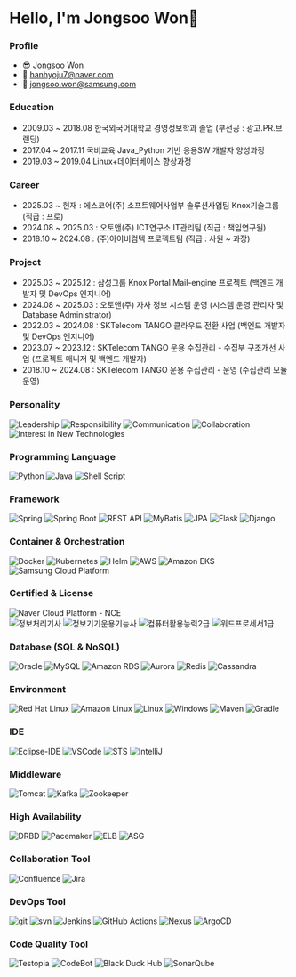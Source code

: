 # Hello, I'm Jongsoo Won👋

### Profile
- 😎 Jongsoo Won
- 📧 hanhyoju7@naver.com
- 📧 jongsoo.won@samsung.com

### Education
- 2009.03 ~ 2018.08 한국외국어대학교 경영정보학과 졸업 (부전공 : 광고.PR.브랜딩)
- 2017.04 ~ 2017.11 국비교육 Java_Python 기반 응용SW 개발자 양성과정
- 2019.03 ~ 2019.04 Linux+데이터베이스 향상과정

### Career
- 2025.03 ~ 현재     : 에스코어(주) 소프트웨어사업부 솔루션사업팀 Knox기술그룹 (직급 : 프로)
- 2024.08 ~ 2025.03 : 오토앤(주) ICT연구소 IT관리팀 (직급 : 책임연구원)
- 2018.10 ~ 2024.08 : (주)아이비컴텍 프로젝트팀 (직급 : 사원 ~ 과장)

### Project
- 2025.03 ~ 2025.12 : 삼성그룹 Knox Portal Mail-engine 프로젝트 (백엔드 개발자 및 DevOps 엔지니어)
- 2024.08 ~ 2025.03 : 오토앤(주) 자사 정보 시스템 운영 (시스템 운영 관리자 및 Database Administrator)
- 2022.03 ~ 2024.08 : SKTelecom TANGO 클라우드 전환 사업 (백엔드 개발자 및 DevOps 엔지니어)
- 2023.07 ~ 2023.12 : SKTelecom TANGO 운용 수집관리 - 수집부 구조개선 사업 (프로젝트 매니저 및 백엔드 개발자)
- 2018.10 ~ 2024.08 : SKTelecom TANGO 운용 수집관리 - 운영 (수집관리 모듈 운영)

### Personality
![Leadership](https://img.shields.io/badge/Leadership-4CAF50?style=for-the-badge&logo=leader&logoColor=white)
![Responsibility](https://img.shields.io/badge/Responsibility-FF9800?style=for-the-badge&logo=trust&logoColor=white)
![Communication](https://img.shields.io/badge/Communication-2196F3?style=for-the-badge&logo=teamspeak&logoColor=white)
![Collaboration](https://img.shields.io/badge/Collaboration-8E24AA?style=for-the-badge&logo=teamviewer&logoColor=white)
![Interest in New Technologies](https://img.shields.io/badge/Interest_in_New_Technologies-5C6BC0?style=for-the-badge&logo=discover&logoColor=white)

### Programming Language
![Python](https://img.shields.io/badge/Python-3776AB?style=for-the-badge&logo=python&logoColor=white)
![Java](https://img.shields.io/badge/Java-ED8B00?style=for-the-badge&logo=java&logoColor=white)
![Shell Script](https://img.shields.io/badge/Shell_Script-4EAA25?style=for-the-badge&logo=gnu-bash&logoColor=white)

### Framework
![Spring](https://img.shields.io/badge/Spring-6DB33F?style=for-the-badge&logo=spring&logoColor=white)
![Spring Boot](https://img.shields.io/badge/Spring_Boot-6DB33F?style=for-the-badge&logo=spring-boot&logoColor=white)
![REST API](https://img.shields.io/badge/REST_API-1ABC9C?style=for-the-badge&logo=api&logoColor=white)
![MyBatis](https://img.shields.io/badge/MyBatis-ORM-orange?style=for-the-badge&logo=api&logoColor=white)
![JPA](https://img.shields.io/badge/JPA-59666C?style=for-the-badge&logo=hibernate&logoColor=white)
![Flask](https://img.shields.io/badge/Flask-000000?style=for-the-badge&logo=flask&logoColor=white)
![Django](https://img.shields.io/badge/Django-092E20?style=for-the-badge&logo=django&logoColor=white)

### Container & Orchestration
![Docker](https://img.shields.io/badge/Docker-2496ED?style=for-the-badge&logo=docker&logoColor=white)
![Kubernetes](https://img.shields.io/badge/Kubernetes-326CE5?style=for-the-badge&logo=kubernetes&logoColor=white)
![Helm](https://img.shields.io/badge/Helm-277A9F?style=for-the-badge&logo=helm&logoColor=white)
![AWS](https://img.shields.io/badge/AWS-Cloud-orange?style=for-the-badge&logo=amazon-aws)
![Amazon EKS](https://img.shields.io/badge/Amazon_EKS-232F3E?style=for-the-badge&logo=amazon-eks&logoColor=white)
![Samsung Cloud Platform](https://img.shields.io/badge/Samsung%20Cloud%20Platform-1234F5?style=for-the-badge&logoColor=white)

### Certified & License
<!-- 7월 안에 승부보자 ![AWS Certified Solutions Architect - Associate](https://img.shields.io/badge/AWS_Certified-Solutions_Architect_Associate-232F3E?style=for-the-badge&logo=amazon-aws&logoColor=white) -->
![Naver Cloud Platform - NCE](https://img.shields.io/badge/Naver_Cloud_Platform-NCE-03C75A?style=for-the-badge&logo=naver&logoColor=white)<br>
![정보처리기사](https://img.shields.io/badge/정보처리기사-232F3E?style=for-the-badge&logo=addthis&logoColor=white)
![정보기기운용기능사](https://img.shields.io/badge/정보기기운용기능사-232F3E?style=for-the-badge&logo=addthis&logoColor=white)
![컴퓨터활용능력2급](https://img.shields.io/badge/컴퓨터활용능력2급-232F3E?style=for-the-badge&logo=addthis&logoColor=white)
![워드프로세서1급](https://img.shields.io/badge/워드프로세서1급-232F3E?style=for-the-badge&logo=addthis&logoColor=white)

### Database (SQL & NoSQL)
![Oracle](https://img.shields.io/badge/Oracle-F80000?style=for-the-badge&logo=oracle&logoColor=white)
![MySQL](https://img.shields.io/badge/MySQL-4479A1?style=for-the-badge&logo=mysql&logoColor=white)
![Amazon RDS](https://img.shields.io/badge/Amazon%20RDS-527FFF?style=for-the-badge&logo=amazon-rds&logoColor=white)
![Aurora](https://img.shields.io/badge/Aurora-blueviolet?style=for-the-badge&logo=aurora&logoColor=white)
![Redis](https://img.shields.io/badge/Redis-blue?style=for-the-badge&logo=redis&logoColor=white)
![Cassandra](https://img.shields.io/badge/Cassandra-darkgreen?style=for-the-badge&logo=apachecassandra&logoColor=white)

### Environment
![Red Hat Linux](https://img.shields.io/badge/Red_Hat_Linux-EE0000?style=for-the-badge&logo=linux&logoColor=white)
![Amazon Linux](https://img.shields.io/badge/Amazon_Linux-232F3E?style=for-the-badge&logo=amazon&logoColor=white)
![Linux](https://img.shields.io/badge/Linux-FCC624?style=for-the-badge&logo=linux&logoColor=black)
![Windows](https://img.shields.io/badge/Windows-0078D6?style=for-the-badge&logo=windows&logoColor=white)
![Maven](https://img.shields.io/badge/Maven-CC1B32?style=for-the-badge&logo=apachemaven&logoColor=white)
![Gradle](https://img.shields.io/badge/Gradle-02303A?style=for-the-badge&logo=gradle&logoColor=white)

### IDE
![Eclipse-IDE](https://img.shields.io/badge/Eclipse_IDE-2C2255?style=for-the-badge&logo=eclipse-ide&logoColor=white)
![VSCode](https://img.shields.io/badge/VS_Code-007ACC?style=for-the-badge&logo=visual-studio-code&logoColor=white)
![STS](https://img.shields.io/badge/Spring_Tool_Suite-6DB33F?style=for-the-badge&logo=spring&logoColor=white)
![IntelliJ](https://img.shields.io/badge/IntelliJ%20IDEA-000000?style=for-the-badge&logo=intellij-idea&logoColor=white)

### Middleware
![Tomcat](https://img.shields.io/badge/Apache_Tomcat-F8DC75?style=for-the-badge&logo=apache-tomcat&logoColor=black)
![Kafka](https://img.shields.io/badge/Apache_Kafka-231F20?style=for-the-badge&logo=apache-kafka&logoColor=white)
![Zookeeper](https://img.shields.io/badge/Apache_Zookeeper-FF6701?style=for-the-badge&logo=apache-zookeeper&logoColor=white)

### High Availability
![DRBD](https://img.shields.io/badge/DRBD-123456?style=for-the-badge&logo=drbd&logoColor=white)
![Pacemaker](https://img.shields.io/badge/Pacemaker-FF8800?style=for-the-badge&logo=heartbeat&logoColor=white)
![ELB](https://img.shields.io/badge/AWS-ELB-orange?style=for-the-badge&logo=amazon-aws&logoColor=white)
![ASG](https://img.shields.io/badge/AWS-ASG-blue?style=for-the-badge&logo=amazon-aws&logoColor=white)

### Collaboration Tool
![Confluence](https://img.shields.io/badge/Confluence-172B4D?style=for-the-badge&logo=confluence&logoColor=white)
![Jira](https://img.shields.io/badge/Jira-0052CC?style=for-the-badge&logo=jira&logoColor=white)

### DevOps Tool
![git](https://img.shields.io/badge/Git-F05032?style=for-the-badge&logo=git&logoColor=white)
![svn](https://img.shields.io/badge/Subversion-809CC9?style=for-the-badge&logo=subversion&logoColor=white)
![Jenkins](https://img.shields.io/badge/Jenkins-D24939?style=for-the-badge&logo=jenkins&logoColor=white)
![GitHub Actions](https://img.shields.io/badge/GitHub%20Actions-2671E5?style=for-the-badge&logo=githubactions&logoColor=white)
![Nexus](https://img.shields.io/badge/Nexus-2E3238?style=for-the-badge&logo=sonatypenejexus&logoColor=white)
![ArgoCD](https://img.shields.io/badge/Argo%20CD-EF7B4D?style=for-the-badge&logo=argocd&logoColor=white)

### Code Quality Tool
![Testopia](https://img.shields.io/badge/Testopia-3366CC?style=for-the-badge&logoColor=white)
![CodeBot](https://img.shields.io/badge/CodeBot-4CAF50?style=for-the-badge&logoColor=white)
![Black Duck Hub](https://img.shields.io/badge/Black%20Duck-653689?style=for-the-badge&logo=blackduck&logoColor=white)
![SonarQube](https://img.shields.io/badge/SonarQube-F90000?style=for-the-badge&logo=sonarqube&logoColor=white)

